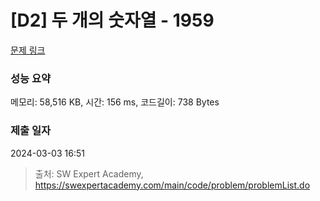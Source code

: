 # [D2] 두 개의 숫자열 - 1959 

[문제 링크](https://swexpertacademy.com/main/code/problem/problemDetail.do?contestProbId=AV5PpoFaAS4DFAUq) 

### 성능 요약

메모리: 58,516 KB, 시간: 156 ms, 코드길이: 738 Bytes

### 제출 일자

2024-03-03 16:51



> 출처: SW Expert Academy, https://swexpertacademy.com/main/code/problem/problemList.do